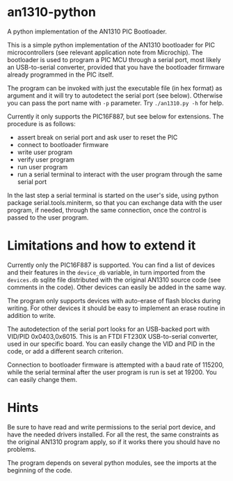 # an1310-python
A python implementation of the AN1310 PIC Bootloader.

This is a simple python implementation of the AN1310 bootloader for PIC microcontrollers (see relevant application note from Microchip). The bootloader is used to program a PIC MCU through a serial port, most likely an USB-to-serial converter, provided that you have the bootloader firmware already programmed in the PIC itself.

The program can be invoked with just the executable file (in hex format) as argument and it will try to autodetect the serial port (see below). Otherwise you can pass the port name with `-p` parameter. Try `./an1310.py -h` for help.

Currently it only supports the PIC16F887, but see below for extensions. The procedure is as follows:
- assert break on serial port and ask user to reset the PIC
- connect to bootloader firmware
- write user program
- verify user program
- run user program
- run a serial terminal to interact with the user program through the same serial port

In the last step a serial terminal is started on the user's side, using python package serial.tools.miniterm, so that you can exchange data with the user program, if needed, through the same connection, once the control is passed to the user program.

Limitations and how to extend it
================================

Currently only the PIC16F887 is supported. You can find a list of devices and their features in the `device_db` variable, in turn imported from the `devices.db` sqlite file distributed with the original AN1310 source code (see comments in the code). Other devices can easily be added in the same way.

The program only supports devices with auto-erase of flash blocks during writing. For other devices it should be easy to implement an erase routine in addition to write.

The autodetection of the serial port looks for an USB-backed port with VID/PID 0x0403,0x6015. This is an FTDI FT230X USB-to-serial converter, used in our specific board. You can easily change the VID and PID in the code, or add a different search criterion.

Connection to bootloader firmware is attempted with a baud rate of 115200, while the serial terminal after the user program is run is set at 19200. You can easily change them.

Hints
=====

Be sure to have read and write permissions to the serial port device, and have the needed drivers installed. For all the rest, the same constraints as the original AN1310 program apply, so if it works there you should have no problems. 

The program depends on several python modules, see the imports at the beginning of the code.
